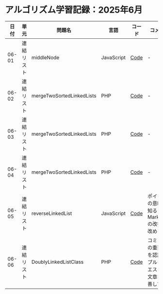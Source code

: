 # アルゴリズム学習記録：2025年6月

| 日付 | 単元 | 問題名 | 言語 | コード | コメント |
| - | - | - | - | - | - |
| 06-01 | 連結リスト | middleNode | JavaScript | [Code](../LinkedList/middleNode/js/MiddleNodeLinkedList.js)| - |
| 06-02 | 連結リスト | mergeTwoSortedLinkedLists | PHP | [Code](../LinkedList/mergeTwoSortedLinkedLists/php/MergeTwoSortedLinkedList.php)| - |
| 06-03 | 連結リスト | mergeTwoSortedLinkedLists | PHP | [Code](../LinkedList/mergeTwoSortedLinkedLists/php/MergeTwoSortedLinkedList.php)| - |
| 06-04 | 連結リスト | mergeTwoSortedLinkedLists | PHP | [Code](../LinkedList/mergeTwoSortedLinkedLists/php/MergeTwoSortedLinkedList.php)| - |
| 06-05 | 連結リスト | reverseLinkedList | JavaScript | [Code](../LinkedList/reverseLinkedList/js/reverseLinkedList.js)| ポインタの意味を知る・Markdownの改行を改める |
| 06-06 | 連結リスト | DoublyLinkedListClass | PHP | [Code](../LinkedList/DoublyLinkedList/php/DoublyLinkedList.php)| コミットの重要性を認識・プルリクエストの文章を改善していく |
